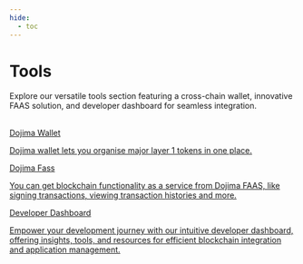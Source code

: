 ```yaml
---
hide:
  - toc
---
```


<style>
   .git-revision-date-localized-plugin, .md-source-file, .md-content__button.md-icon {
      display: none;
   }
</style>

<div class="section-wrapper product-section-head">
   <!-- <div class="hero-image"><img src="../img/tools-1.png" loading="lazy" class="hero-image" style="width: 40%; float: right;"></div> -->
   <div class="hero-left">
      <h1 class="hero-heading">Tools</h1>
      <p class="hero-subtext">Explore our versatile tools section featuring a cross-chain wallet, innovative FAAS solution, and developer dashboard for seamless integration.</p>
   </div>
   </br>
</div>

<div class="grid-container">
   <div class="grid-item">
      <a href="wallet">
         <div class="product-list-item-header">
            <div class="feature-card-heading">Dojima Wallet</div>
         </div>
         <p class="feature-paragraph">Dojima wallet lets you organise major layer 1 tokens in one place.</p>
      </a>
   </div>
   <div class="grid-item">
      <a href="dojima-faas">
         <div class="product-list-item-header">
            <div class="feature-card-heading">Dojima Fass</div>
         </div>
         <p class="feature-paragraph">You can get blockchain functionality as a service from Dojima FAAS, like signing transactions, viewing transaction histories and more.</p>
      </a>
   </div>
   <div class="grid-item">
      <a href="developer-dashboard">
         <div class="product-list-item-header">
            <div class="feature-card-heading">Developer Dashboard</div>
         </div>
         <p class="feature-paragraph">Empower your development journey with our intuitive developer dashboard, offering insights, tools, and resources for efficient blockchain integration and application management.</p>
      </a>
   </div>
</div>
</div>
